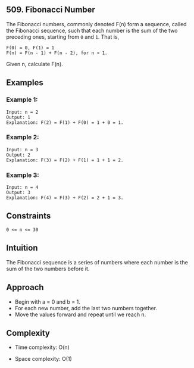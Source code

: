 ## 509. Fibonacci Number

The Fibonacci numbers, commonly denoted F(n) form a sequence, called the Fibonacci sequence, such that each number is the sum of the two preceding ones, starting from `0` and `1`. That is,

```
F(0) = 0, F(1) = 1
F(n) = F(n - 1) + F(n - 2), for n > 1.
```

Given n, calculate F(n).

## Examples

### Example 1:
```
Input: n = 2
Output: 1
Explanation: F(2) = F(1) + F(0) = 1 + 0 = 1.
```

### Example 2:
```
Input: n = 3
Output: 2
Explanation: F(3) = F(2) + F(1) = 1 + 1 = 2.
```

### Example 3:
```
Input: n = 4
Output: 3
Explanation: F(4) = F(3) + F(2) = 2 + 1 = 3.
```


## Constraints
```
0 <= n <= 30
```

## Intuition
The Fibonacci sequence is a series of numbers where each number is the sum of the two numbers before it.

## Approach
- Begin with a = 0 and b = 1.
- For each new number, add the last two numbers together.
- Move the values forward and repeat until we reach n.

## Complexity
- Time complexity: O(n)

- Space complexity: O(1)
